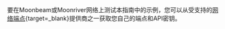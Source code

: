 要在Moonbeam或Moonriver网络上测试本指南中的示例，您可以从受支持的[网络端点](/builders/get-started/endpoints/){target=_blank}提供商之一获取您自己的端点和API密钥。